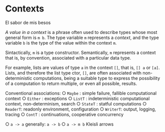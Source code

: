 # Contexts

El sabor de mis besos

*A value in a context* is a phrase often used to describe types whose most general form is `m b`. The type variable `m` represents a *context*, and the type variable `b` is the type of the value within the context `m`.

Sintactically, `m` is a type constructor. Semantically, `m` represents a context that is, by convention, associated with a particular data type.

For example, lists are values of type `a` in the context `[]`, that is, `[] a` or `[a]`. Lists, and therefore the list type ctor, `[]`, are often associated with non-deterministic computations, being a suitable type to express the possibility of a computation to return multiple, or even all possible, results.

Conventional associations:
○ `Maybe`  : simple failure, fallible computational context
○ `Either` : exceptions
○ `ListT`  : indeterministic computational context, non-determinism, search
○ `StateT` : statful computations
○ `ReaderT`: readonly environment, configuration
○ `WriterT`: output, logging, tracing
○ `ContT`  : continuations, cooperative concurrency

○ `a -> a` generally: `a -> b`
○ `a -> m b` Kleisli arrows
